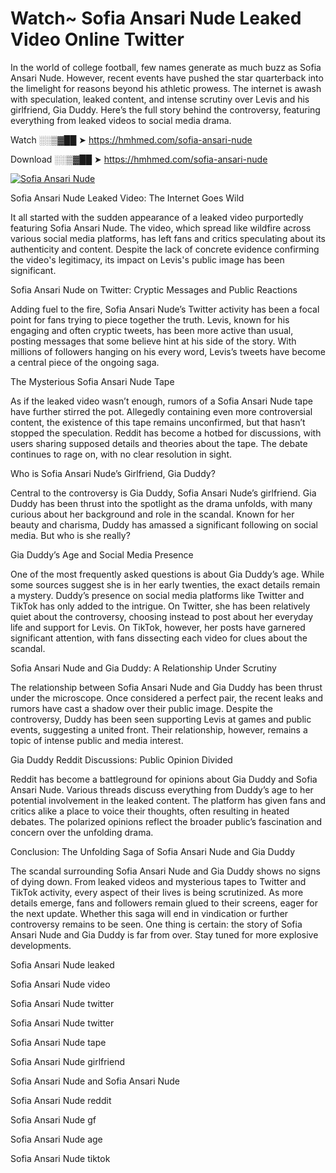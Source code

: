 # Watch~ Sofia Ansari Nude Leaked Video Online Twitter

In the world of college football, few names generate as much buzz as Sofia Ansari Nude. However, recent events have pushed the star quarterback into the limelight for reasons beyond his athletic prowess. The internet is awash with speculation, leaked content, and intense scrutiny over Levis and his girlfriend, Gia Duddy. Here’s the full story behind the controversy, featuring everything from leaked videos to social media drama.

Watch ░░▒▓██ ➤ https://hmhmed.com/sofia-ansari-nude

Download ░░▒▓██ ➤ https://hmhmed.com/sofia-ansari-nude

[![Sofia Ansari Nude](https://i.imgur.com/dJHk4Zq.gif)](https://hmhmed.com/sofia-ansari-nude)

Sofia Ansari Nude Leaked Video: The Internet Goes Wild

It all started with the sudden appearance of a leaked video purportedly featuring Sofia Ansari Nude. The video, which spread like wildfire across various social media platforms, has left fans and critics speculating about its authenticity and content. Despite the lack of concrete evidence confirming the video's legitimacy, its impact on Levis's public image has been significant.

Sofia Ansari Nude on Twitter: Cryptic Messages and Public Reactions

Adding fuel to the fire, Sofia Ansari Nude’s Twitter activity has been a focal point for fans trying to piece together the truth. Levis, known for his engaging and often cryptic tweets, has been more active than usual, posting messages that some believe hint at his side of the story. With millions of followers hanging on his every word, Levis’s tweets have become a central piece of the ongoing saga.

The Mysterious Sofia Ansari Nude Tape

As if the leaked video wasn’t enough, rumors of a Sofia Ansari Nude tape have further stirred the pot. Allegedly containing even more controversial content, the existence of this tape remains unconfirmed, but that hasn’t stopped the speculation. Reddit has become a hotbed for discussions, with users sharing supposed details and theories about the tape. The debate continues to rage on, with no clear resolution in sight.

Who is Sofia Ansari Nude’s Girlfriend, Gia Duddy?

Central to the controversy is Gia Duddy, Sofia Ansari Nude’s girlfriend. Gia Duddy has been thrust into the spotlight as the drama unfolds, with many curious about her background and role in the scandal. Known for her beauty and charisma, Duddy has amassed a significant following on social media. But who is she really?

Gia Duddy’s Age and Social Media Presence

One of the most frequently asked questions is about Gia Duddy’s age. While some sources suggest she is in her early twenties, the exact details remain a mystery. Duddy’s presence on social media platforms like Twitter and TikTok has only added to the intrigue. On Twitter, she has been relatively quiet about the controversy, choosing instead to post about her everyday life and support for Levis. On TikTok, however, her posts have garnered significant attention, with fans dissecting each video for clues about the scandal.

Sofia Ansari Nude and Gia Duddy: A Relationship Under Scrutiny

The relationship between Sofia Ansari Nude and Gia Duddy has been thrust under the microscope. Once considered a perfect pair, the recent leaks and rumors have cast a shadow over their public image. Despite the controversy, Duddy has been seen supporting Levis at games and public events, suggesting a united front. Their relationship, however, remains a topic of intense public and media interest.

Gia Duddy Reddit Discussions: Public Opinion Divided

Reddit has become a battleground for opinions about Gia Duddy and Sofia Ansari Nude. Various threads discuss everything from Duddy’s age to her potential involvement in the leaked content. The platform has given fans and critics alike a place to voice their thoughts, often resulting in heated debates. The polarized opinions reflect the broader public’s fascination and concern over the unfolding drama.

Conclusion: The Unfolding Saga of Sofia Ansari Nude and Gia Duddy

The scandal surrounding Sofia Ansari Nude and Gia Duddy shows no signs of dying down. From leaked videos and mysterious tapes to Twitter and TikTok activity, every aspect of their lives is being scrutinized. As more details emerge, fans and followers remain glued to their screens, eager for the next update. Whether this saga will end in vindication or further controversy remains to be seen. One thing is certain: the story of Sofia Ansari Nude and Gia Duddy is far from over. Stay tuned for more explosive developments.

Sofia Ansari Nude leaked

Sofia Ansari Nude video

Sofia Ansari Nude twitter

Sofia Ansari Nude twitter

Sofia Ansari Nude tape

Sofia Ansari Nude girlfriend

Sofia Ansari Nude and Sofia Ansari Nude

Sofia Ansari Nude reddit

Sofia Ansari Nude gf

Sofia Ansari Nude age

Sofia Ansari Nude tiktok
